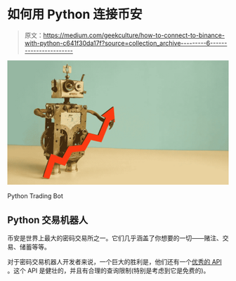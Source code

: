 # 如何用 Python 连接币安

> 原文：<https://medium.com/geekculture/how-to-connect-to-binance-with-python-c641f30da17f?source=collection_archive---------6----------------------->

![](img/a38123b399fdde6020cc28d7e902d971.png)

Python Trading Bot

## Python 交易机器人

币安是世界上最大的密码交易所之一。它们几乎涵盖了你想要的一切——赌注、交易、储蓄等等。

对于密码交易机器人开发者来说，一个巨大的胜利是，他们还有一个[优秀的 API](https://github.com/binance/binance-spot-api-docs) 。这个 API 是健壮的，并且有合理的查询限制(特别是考虑到它是免费的)。